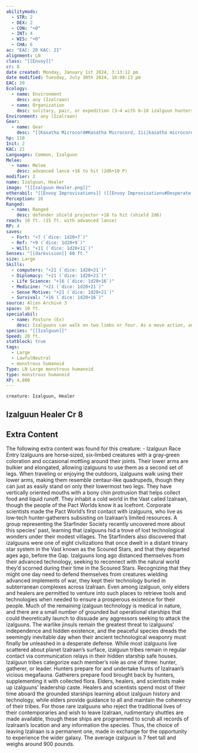 ```yaml
---
abilitymods:
  - STR: 2
  - DEX: 2
  - CON: "+0"
  - INT: 4
  - WIS: "+0"
  - CHA: 6
ac: "EAC: 20 KAC: 21"
alignment: LN
class: "[[Envoy]]"
cr: 8
date created: Monday, January 1st 2024, 3:13:12 pm
date modified: Tuesday, July 30th 2024, 10:08:13 pm
EAC: 20
Ecology:
  - name: Environment
    desc: any (Izalraan)
  - name: Organization
    desc: solitary, pair, or expedition (3–4 with 6–10 izalguun hunters)
Environment: any (Izalraan)
Gear:
  - name: Gear
    desc: "[[Kasatha Microcord#Kasatha Microcord, Iii|kasatha microcord III]], [[Lance#Lance, Advanced]], [[Shield Projector#Shield Projector, Defender]] with 2 [[Battery#Battery, Super-capacity|super-capacity batteries]] (80 charges each)"
hp: 110
Init: 2
KAC: 21
Languages: Common, Izalguun
Melee:
  - name: Melee
    desc: advanced lance +16 to hit (2d6+10 P)
modifier: 2
name: Izalguun, Healer
image: "[[Izalguun Healer.png]]"
otherabil: "[[Envoy Improvisations]] ([[Envoy Improvisations#Desperate Defense (EX)|desperate defense]], [[Envoy Improvisations#Draw Fire (EX)|draw fire]], [[Envoy Improvisations#Quick Inspiring Boost (EX)|quick inspiring boost]]), [[Multiarmed Ex]] (4), posture (bipedal) "
Perception: 16
Ranged:
  - name: Ranged
    desc: defender shield projector +18 to hit (shield 2d6)
reach: 10 ft. (15 ft. with advanced lance)
RP: 4
saves:
  - Fort: "+7 (`dice: 1d20+7`)"
  - Ref: "+9 (`dice: 1d20+9`)"
  - Will: "+11 (`dice: 1d20+11`)"
Senses: "[[darkvision]] 60 ft."
size: Large
Skills:
  - computers: "+21 (`dice: 1d20+21`)"
  - Diplomacy: "+21 (`dice: 1d20+21`)"
  - Life Science: "+16 (`dice: 1d20+16`)"
  - Medicine: "+21 (`dice: 1d20+21`)"
  - Sense Motive: "+21 (`dice: 1d20+21`)"
  - Survival: "+16 (`dice: 1d20+16`)"
source: Alien Archive 3
space: 10 ft.
specialabil:
  - name: Posture (Ex)
    desc: Izalguuns can walk on two limbs or four. As a move action, an izalguun can switch between a bipedal and a quadrupedal posture. When in its quadrupedal posture, an izalguun has a land speed of 40 feet and a reach of 5 feet. While in its bipedal posture, an izalguun has a land speed of 20 feet, a reach of 10 feet, and the multiarmed (4) universal creature rule.
species: "[[Izalguun]]"
Speed: 20 ft.
statblock: true
tags:
  - Large
  - LawfulNeutral
  - monstrous humanoid
Type: LN Large monstrous humanoid
type: monstrous humanoid
XP: 4,800
---
```


```statblock
creature: Izalguun, Healer
```

## Izalguun Healer Cr 8

## Extra Content

The following extra content was found for this creature:
\- Izalguun Race Entry
Izalguuns are horse‑sized, six‑limbed creatures with a gray‑green coloration and occasional mottling around their joints. Their lower arms are bulkier and elongated, allowing izalguuns to use them as a second set of legs. When traveling or enjoying the outdoors, izalguuns walk using their lower arms, making them resemble centaur‑like quadrupeds, though they can just as easily stand on only their lowermost two legs. They have vertically oriented mouths with a bony chin protrusion that helps collect food and liquid runoff. They inhabit a cold world in the Vast called Izalraan, though the people of the Pact Worlds know it as Icefront.
Corporate scientists made the Pact World’s first contact with izalguuns, who live as low‑tech hunter‑gatherers subsisting on Izalraan’s limited resources. A group representing the Starfinder Society recently uncovered more about this species’ past, learning that izalguuns hid a trove of lost technological wonders under their modest villages. The Starfinders also discovered that izalguuns were one of eight civilizations that once dwelt in a distant trinary star system in the Vast known as the Scoured Stars, and that they departed ages ago, before the Gap.
Izalguuns long ago distanced themselves from their advanced technology, seeking to reconnect with the natural world they’d scorned during their time in the Scoured Stars. Recognizing that they might one day need to defend themselves from creatures wielding advanced implements of war, they kept their technology buried in subterranean complexes across Izalraan. Even among izalguun, only elders and healers are permitted to venture into such places to retrieve tools and technologies when needed to ensure a prosperous existence for their people. Much of the remaining izalguun technology is medical in nature, and there are a small number of grounded but operational starships that could theoretically launch to dissuade any aggressors seeking to attack the izalguuns. The warlike jinsuls remain the greatest threat to izalguuns’ independence and hidden existence, and the peaceful species dreads the seemingly inevitable day when their ancient technological weaponry must finally be unleashed in a desperate defense.
While most izalguuns live scattered about planet Izalraan’s surface, izalguun tribes remain in regular contact via communication relays in their hidden starship safe houses. Izalguun tribes categorize each member’s role as one of three: hunter, gatherer, or leader. Hunters prepare for and undertake hunts of Izalraan’s vicious megafauna. Gatherers prepare food brought back by hunters, supplementing it with collected flora. Elders, healers, and scientists make up izalguuns’ leadership caste. Healers and scientists spend most of their time aboard the grounded starships learning about izalguun history and technology, while elders provide guidance to all and maintain the coherency of their tribes.
For those rare izalguuns who reject the traditional lives of their contemporaries and wish to leave Izalraan, rudimentary shuttles are made available, though these ships are programmed to scrub all records of Izalraan’s location and any information the species. Thus, the choice of leaving Izalraan is a permanent one, made in exchange for the opportunity to experience the wider galaxy.
The average izalguun is 7 feet tall and weighs around 900 pounds.
